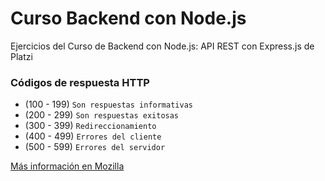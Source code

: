 # Curso Backend con Node.js
Ejercicios del Curso de Backend con Node.js: API REST con Express.js de Platzi


### Códigos de respuesta HTTP

- (100 - 199) `Son respuestas informativas`
- (200 - 299) `Son respuestas exitosas`
- (300 - 399) `Redireccionamiento`
- (400 - 499) `Errores del cliente`
- (500 - 599) `Errores del servidor`

[Más información en Mozilla](https://developer.mozilla.org/es/docs/Web/HTTP/Status)
